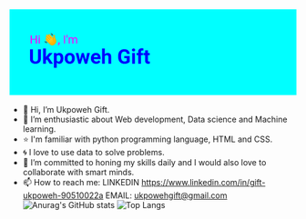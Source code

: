 <img src=https://github.com/Ukpoweh/Ukpoweh/blob/main/header.png>

- 👋 Hi, I’m Ukpoweh Gift.
- 👀 I’m enthusiastic about Web development, Data science and Machine learning.
- ⭐ I'm familiar with python programming language, HTML and CSS.
- 🌀 I love to use data to solve problems.
- 🌱 I’m committed to honing my skills daily and I would also love to collaborate with smart minds.
- 📫 How to reach me: 
LINKEDIN https://www.linkedin.com/in/gift-ukpoweh-90510022a
EMAIL: ukpowehgift@gmail.com
![Anurag's GitHub stats](https://github-readme-stats.vercel.app/api?username=Ukpoweh&show_icons=true)
![Top Langs](https://github-readme-stats.vercel.app/api/top-langs/?username=Ukpoweh)
<!---
Ukpoweh/Ukpoweh is a ✨ special ✨ repository because its `README.md` (this file) appears on your GitHub profile.
You can click the Preview link to take a look at your changes.
--->
